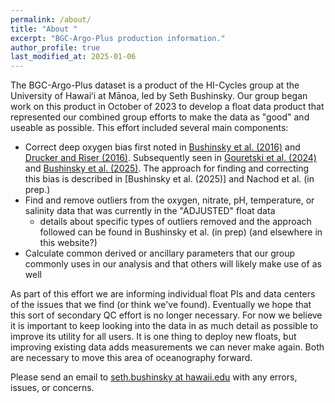 ```yaml
---
permalink: /about/
title: "About "
excerpt: "BGC-Argo-Plus production information."
author_profile: true
last_modified_at: 2025-01-06
---
```


The BGC-Argo-Plus dataset is a product of the HI-Cycles group at the University of Hawaiʻi at Mānoa, led by Seth Bushinsky. Our group began work on this product in October of 2023 to develop a float data product that represented our combined group efforts to make the data as "good" and useable as possible. This effort included several main components:
- Correct deep oxygen bias first noted in [Bushinsky et al. (2016)](https://doi.org/10.1002/lom3.10107) and [Drucker and Riser (2016)](https://doi.org/10.1016/j.mio.2016.09.007). Subsequently seen in [Gouretski et al. (2024)](https://essd.copernicus.org/articles/16/5503/2024/) and [Bushinsky et al. (2025)](https://doi.org/10.1029/2024GB008185). The approach for finding and correcting this bias is described in [Bushinsky et al. (2025)] and Nachod et al. (in prep.)
- Find and remove outliers from the oxygen, nitrate, pH, temperature, or salinity data that was currently in the "ADJUSTED" float data
    - details about specific types of outliers removed and the approach followed can be found in Bushinsky et al. (in prep) (and elsewhere in this website?)
- Calculate common derived or ancillary parameters that our group commonly uses in our analysis and that others will likely make use of as well

As part of this effort we are informing individual float PIs and data centers of the issues that we find (or think we've found). Eventually we hope that this sort of secondary QC effort is no longer necessary. For now we believe it is important to keep looking into the data in as much detail as possible to improve its utility for all users. It is one thing to deploy new floats, but improving existing data adds measurements we can never make again. Both are necessary to move this area of oceanography forward. 

Please send an email to [seth.bushinsky at hawaii.edu](mailto:seth.bushinsky@hawaii.edu) with any errors, issues, or concerns.



